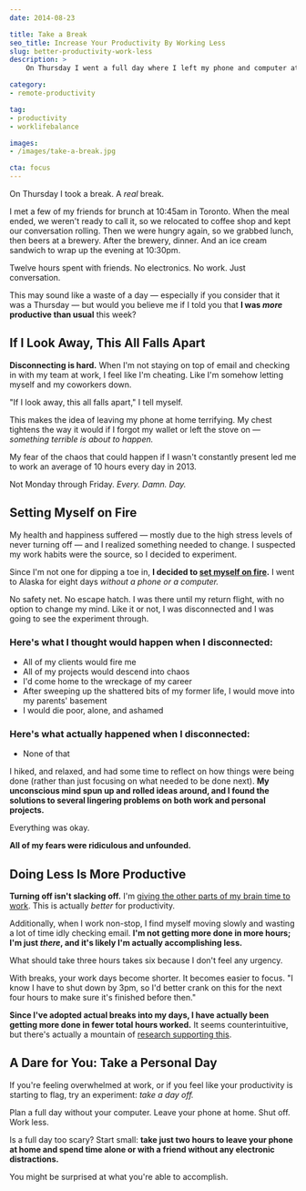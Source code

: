 ```yaml
---
date: 2014-08-23

title: Take a Break
seo_title: Increase Your Productivity By Working Less
slug: better-productivity-work-less
description: >
    On Thursday I went a full day where I left my phone and computer at home. Would you believe me if I told you I was more productive than usual this week?

category:
- remote-productivity

tag:
- productivity
- worklifebalance

images:
- /images/take-a-break.jpg

cta: focus
---
```


On Thursday I took a break. A _real_ break.

I met a few of my friends for brunch at 10:45am in Toronto. When the meal ended,
we weren't ready to call it, so we relocated to coffee shop and kept our
conversation rolling. Then we were hungry again, so we grabbed lunch, then beers
at a brewery. After the brewery, dinner. And an ice cream sandwich to wrap up
the evening at 10:30pm.

Twelve hours spent with friends. No electronics. No work. Just conversation.

This may sound like a waste of a day — especially if you consider that it was a
Thursday — but would you believe me if I told you that **I was _more_ productive than usual** this week?

## If I Look Away, This All Falls Apart

**Disconnecting is hard.** When I'm not staying on top of email and checking in
with my team at work, I feel like I'm cheating. Like I'm somehow letting myself
and my coworkers down.

"If I look away, this all falls apart," I tell myself.

This makes the idea of leaving my phone at home terrifying. My chest tightens
the way it would if I forgot my wallet or left the stove on — _something
terrible is about to happen._

My fear of the chaos that could happen if I wasn't constantly present led me to
work an average of 10 hours every day in 2013.

Not Monday through Friday. _Every. Damn. Day._

## Setting Myself on Fire

My health and happiness suffered — mostly due to the high stress levels of never
turning off — and I realized something needed to change. I suspected my work
habits were the source, so I decided to experiment.

Since I'm not one for dipping a toe in, **I decided to [set myself on fire][1].** I went to Alaska for eight days _without a phone or a computer._

No safety net. No escape hatch. I was there until my return flight, with no
option to change my mind. Like it or not, I was disconnected and I was going to
see the experiment through.

### Here's what I thought would happen when I disconnected:

* All of my clients would fire me
* All of my projects would descend into chaos
* I'd come home to the wreckage of my career
* After sweeping up the shattered bits of my former life, I would move into my
  parents' basement
* I would die poor, alone, and ashamed

### Here's what actually happened when I disconnected:

* None of that

I hiked, and relaxed, and had some time to reflect on how things were being done
(rather than just focusing on what needed to be done next). **My unconscious
mind spun up and rolled ideas around, and I found the solutions to several
lingering problems on both work and personal projects.**

Everything was okay.

**All of my fears were ridiculous and unfounded.**

## Doing Less Is More Productive

**Turning off isn't slacking off.** I'm [giving the other parts of my brain time to work][2]. This is actually _better_ for productivity.

Additionally, when I work non-stop, I find myself moving slowly and wasting a lot of time idly checking email. **I'm not getting more done in more hours; I'm just _there_, and it's likely I'm actually accomplishing less.**

What should take three hours takes six because I don't feel any urgency.

With breaks, your work days become shorter. It becomes easier to focus. "I know
I have to shut down by 3pm, so I'd better crank on this for the next four hours
to make sure it's finished before then."

**Since I've adopted actual breaks into my days, I have actually been getting more done in fewer total hours worked.** It seems counterintuitive, but there's actually a mountain of [research supporting this][3].

## A Dare for You: Take a Personal Day

If you're feeling overwhelmed at work, or if you feel like your productivity is
starting to flag, try an experiment: _take a day off._

Plan a full day without your computer. Leave your phone at home. Shut off. Work
less.

Is a full day too scary? Start small: **take just two hours to leave your phone at home and spend time alone or with a friend without any electronic distractions.**

You might be surprised at what you're able to accomplish.

[1]: http://lengstorf.com/set-yourself-on-fire/
[2]: http://www.nytimes.com/2014/08/10/opinion/sunday/hit-the-reset-button-in-your-brain.html
[3]: http://www.fastcompany.com/3015567/the-25-hour-work-week-and-other-radical-ideas-for-better-employee-productivity
